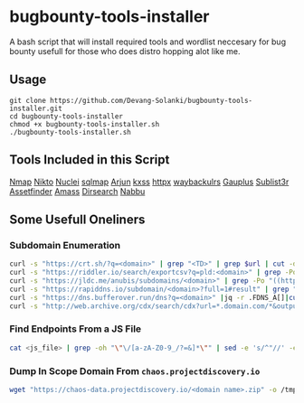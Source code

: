 # bugbounty-tools-installer
A bash script that will install required tools and wordlist neccesary for bug bounty usefull for those who does distro hopping alot like me.

## Usage

```
git clone https://github.com/Devang-Solanki/bugbounty-tools-installer.git
cd bugbounty-tools-installer
chmod +x bugbounty-tools-installer.sh
./bugbounty-tools-installer.sh
```

## Tools Included in this Script
[Nmap](https://nmap.org/)  [Nikto](https://github.com/projectdiscovery/naabu)  [Nuclei](https://github.com/projectdiscovery/nuclei) [sqlmap](https://github.com/sqlmapproject/sqlmap) [Arjun](https://github.com/s0md3v/Arjun) [kxss](https://github.com/Emoe/kxss) [httpx](https://github.com/projectdiscovery/httpx) [waybackulrs](https://github.com/tomnomnom/waybackurls) [Gauplus](https://github.com/bp0lr/gauplus) [Sublist3r](https://github.com/aboul3la/Sublist3r) [Assetfinder](https://github.com/tomnomnom/assetfinder) [Amass](https://github.com/OWASP/Amass) [Dirsearch](https://github.com/maurosoria/dirsearch) [Nabbu](https://github.com/projectdiscovery/naabu)

## Some Usefull Oneliners
### Subdomain Enumeration
```bash
curl -s "https://crt.sh/?q=<domain>" | grep "<TD>" | grep $url | cut -d ">" -f2 | cut -d "<" -f1 | sort -u | sed '/^*/d' > subdomain
curl -s "https://riddler.io/search/exportcsv?q=pld:<domain>" | grep -Po "(([\w.-]*)\.([\w]*)\.([A-z]))\w+" | sort -u > subdomain
curl -s "https://jldc.me/anubis/subdomains/<domain>" | grep -Po "((http|https):\/\/)?(([\w.-]*)\.([\w]*)\.([A-z]))\w+" | cut -d "/" -f3 > subdomain
curl -s "https://rapiddns.io/subdomain/<domain>?full=1#result" | grep "<td><a" | cut -d '"' -f 2 | grep http | cut -d '/' -f3 | sed 's/#results//g' | sort -u > subdomain
curl -s "https://dns.bufferover.run/dns?q=<domain>" |jq -r .FDNS_A[]|cut -d',' -f2| sort -u > subddomain
curl -s "http://web.archive.org/cdx/search/cdx?url=*.domain.com/*&output=text&fl=original&collapse=urlkey" | sed -e 's_https*://__' -e "s/\/.*//" | sort -u > subdomain
```
### Find Endpoints From a JS File
```bash
cat <js_file> | grep -oh "\"\/[a-zA-Z0-9_/?=&]*\"" | sed -e 's/^"//' -e 's/"$//' | sort -u
```

### Dump In Scope Domain From `chaos.projectdiscovery.io`
```bash
wget "https://chaos-data.projectdiscovery.io/<domain name>.zip" -o /tmp/<domain name>.zip && unzip /tmp/*.zip && mv /tmp/.*txt . 
```

